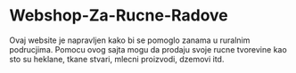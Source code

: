 # Webshop-Za-Rucne-Radove
Ovaj website je napravljen kako bi se pomoglo zanama u ruralnim podrucjima. Pomocu ovog sajta mogu da prodaju svoje rucne tvorevine kao sto su heklane, tkane stvari, mlecni proizvodi, dzemovi itd.
